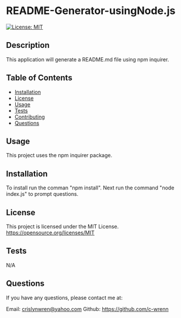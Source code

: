 # README-Generator-usingNode.js
[![License: MIT](https://img.shields.io/badge/License-MIT-yellow.svg)](https://opensource.org/licenses/MIT)

## Description   
This application will generate a README.md file using npm inquirer.

## Table of Contents
    
  * [Installation](#install)
  * [License](#license)
  * [Usage](#usage)
  * [Tests](#tests)
  * [Contributing](#contribution)
  * [Questions](#questions)

## Usage

This project uses the npm inquirer package.

## Installation

To install run the comman "npm install". Next run the command "node index.js" to prompt questions.

## License

This project is licensed under the MIT License.
https://opensource.org/licenses/MIT

## Tests

N/A

## Questions

If you have any questions, please contact me at:

Email: crislynwren@yahoo.com
Github: https://github.com/c-wrenn